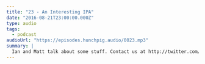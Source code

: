 ```yaml
---
title: "23 - An Interesting IPA"
date: "2016-08-21T23:00:00.000Z"
type: audio
tags:
  - podcast
audioUrl: "https://episodes.hunchpig.audio/0023.mp3"
summary: |
  Ian and Matt talk about some stuff. Contact us at http://twitter.com/hunchpig for sponsorship opportunities. Our next sponsorship is available for $9!
---
```

